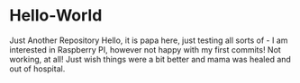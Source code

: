 # Hello-World
Just Another Repository
Hello, it is papa here, just testing all sorts of - I am interested in Raspberry PI, however not happy with my first commits! Not working, at all!
Just wish things were a bit better and mama was healed and out of hospital.
